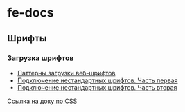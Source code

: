 # fe-docs
## Шрифты
### Загрузка шрифтов
- [Паттерны загрузки веб-шрифтов](http://web-standards.ru/articles/web-font-loading-patterns/)
- [Подключение нестандартных шрифтов. Часть первая](https://webfont.ru/blog/about-font-face-part-one/)
- [Подключение нестандартных шрифтов. Часть вторая](https://webfont.ru/blog/about-font-face-part-two/)

[Ссылка на доку по CSS](https://github.com/alanko/fe-docs/blob/master/CSS.md)
